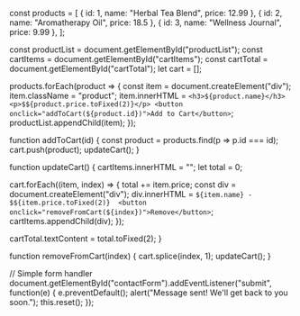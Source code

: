 const products = [
  { id: 1, name: "Herbal Tea Blend", price: 12.99 },
  { id: 2, name: "Aromatherapy Oil", price: 18.5 },
  { id: 3, name: "Wellness Journal", price: 9.99 },
];

const productList = document.getElementById("productList");
const cartItems = document.getElementById("cartItems");
const cartTotal = document.getElementById("cartTotal");
let cart = [];

products.forEach(product => {
  const item = document.createElement("div");
  item.className = "product";
  item.innerHTML = `
    <h3>${product.name}</h3>
    <p>$${product.price.toFixed(2)}</p>
    <button onclick="addToCart(${product.id})">Add to Cart</button>
  `;
  productList.appendChild(item);
});

function addToCart(id) {
  const product = products.find(p => p.id === id);
  cart.push(product);
  updateCart();
}

function updateCart() {
  cartItems.innerHTML = "";
  let total = 0;

  cart.forEach((item, index) => {
    total += item.price;
    const div = document.createElement("div");
    div.innerHTML = `${item.name} - $${item.price.toFixed(2)} 
      <button onclick="removeFromCart(${index})">Remove</button>`;
    cartItems.appendChild(div);
  });

  cartTotal.textContent = total.toFixed(2);
}

function removeFromCart(index) {
  cart.splice(index, 1);
  updateCart();
}

// Simple form handler
document.getElementById("contactForm").addEventListener("submit", function(e) {
  e.preventDefault();
  alert("Message sent! We'll get back to you soon.");
  this.reset();
});
